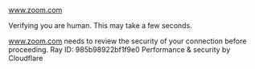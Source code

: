 www.zoom.com

Verifying you are human. This may take a few seconds.

www.zoom.com needs to review the security of your connection before proceeding.
Ray ID: 985b98922bf1f9e0
Performance & security by Cloudflare